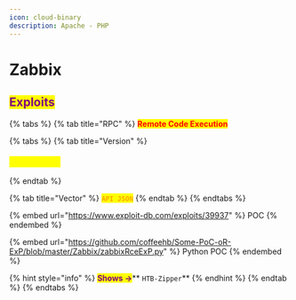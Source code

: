 ```yaml
---
icon: cloud-binary
description: Apache - PHP
---
```


# Zabbix

## <mark style="color:purple;">Exploits</mark>

{% tabs %}
{% tab title="RPC" %}
<mark style="color:red;">**Remote Code Execution**</mark>

{% tabs %}
{% tab title="Version" %}
### <mark style="color:yellow;">**`2.2.x/3.0.3`**</mark>
{% endtab %}

{% tab title="Vector" %}
<mark style="color:orange;">**`API JSON`**</mark>
{% endtab %}
{% endtabs %}

{% embed url="https://www.exploit-db.com/exploits/39937" %}
POC
{% endembed %}

{% embed url="https://github.com/coffeehb/Some-PoC-oR-ExP/blob/master/Zabbix/zabbixRceExP.py" %}
Python POC
{% endembed %}

{% hint style="info" %}
<mark style="color:purple;">**Shows ->**</mark>** **<mark style="color:green;">**`HTB-Zipper`**</mark>
{% endhint %}
{% endtab %}
{% endtabs %}
